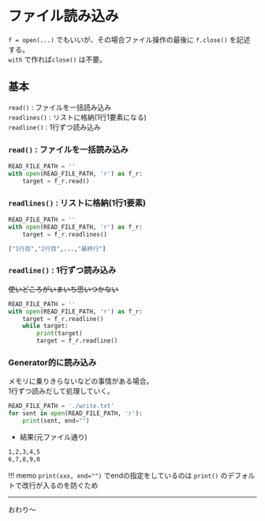 # ファイル読み込み

`f = open(...)` でもいいが、その場合ファイル操作の最後に `f.close()` を記述する。  
`with` で作れば`close()` は不要。


## 基本

`read()` : ファイルを一括読み込み  
`readlines()` : リストに格納(1行1要素になる)  
`readline()` : 1行ずつ読み込み    


### `read()` : ファイルを一括読み込み  

```py
READ_FILE_PATH = ''
with open(READ_FILE_PATH, 'r') as f_r:
    target = f_r.read()
```

### `readlines()` : リストに格納(1行1要素)  

```py
READ_FILE_PATH = ''
with open(READ_FILE_PATH, 'r') as f_r:
    target = f_r.readlines()
```

```sh
["1行目","2行目",...,"最終行"]
```

### `readline()` : 1行ずつ読み込み  

~~使いどころがいまいち思いつかない~~

```py
READ_FILE_PATH = ''
with open(READ_FILE_PATH, 'r') as f_r:
    target = f_r.readline()
    while target:
        print(target)
        target = f_r.readline()
```

### Generator的に読み込み

メモリに乗りきらないなどの事情がある場合。  
1行ずつ読みだして処理していく。

```py
READ_FILE_PATH = './write.txt'
for sent in open(READ_FILE_PATH, 'r'):
    print(sent, end="")
```

- 結果(元ファイル通り)
```sh
1,2,3,4,5
6,7,8,9,0
```

!!! memo
    `print(xxx, end="")` でendの指定をしているのは `print()` のデフォルトで改行が入るのを防ぐため

- - -

おわり～